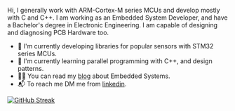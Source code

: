 Hi, I generally work with ARM-Cortex-M series MCUs and develop mostly with C and C++. I am working as an Embedded System Developer, and have a Bachelor's degree in Electronic Engineering. I am capable of designing and diagnosing PCB Hardware too.<br/>

- 🔭 I'm currently developing libraries for popular sensors with STM32 series MCUs.
- 🌱 I'm currently learning parallel programming with C++, and design patterns.
- 👨‍💻 You can read my [blog](https://electroprojecthub.com) about Embedded Systems.
- 📬 To reach me DM me from [linkedin](https://www.linkedin.com/in/f-karagoz/).

[![GitHub Streak](http://github-readme-streak-stats.herokuapp.com?user=f-karagoz&theme=Javascript-dark&background=000000)](https://git.io/streak-stats)

<!--
![GitHub Streak](http://github-readme-streak-stats.herokuapp.com?user=f-karagoz&theme=neon-dark&background=DD272700)](https://git.io/streak-stats)
### Hi there 👋

**f-karagoz/f-karagoz** is a ✨ _special_ ✨ repository because its `README.md` (this file) appears on your GitHub profile.

Here are some ideas to get you started:

- 🔭 I’m currently working on ...
- 🌱 I’m currently learning ...
- 👯 I’m looking to collaborate on ...
- 🤔 I’m looking for help with ...
- 💬 Ask me about ...
- 📫 How to reach me: ...
- 😄 Pronouns: ...
- ⚡ Fun fact: ...
-->

